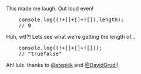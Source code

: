 This made me laugh. Out loud even!

<pre lang="javascript">
    console.log((!+[]+[]+![]).length);
    // 9
</pre>

Huh, wtf?! Lets see what we're getting the length of...

<pre lang="javascript">
    console.log((!+[]+[]+![]));
    // "truefalse"
</pre>

Ah! lulz. thanks to <a href="http://twitter.com/stepiiik">@stepiiik</a> and <a href="http://twitter.com/DavidGrudl">@DavidGrudl</a>!

